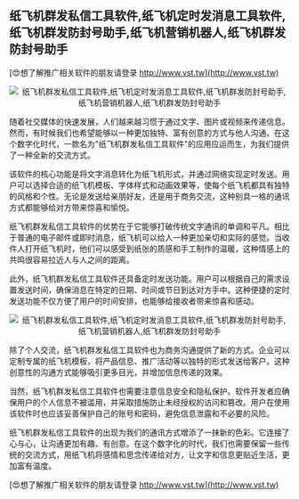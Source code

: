 ## **纸飞机群发私信工具软件,纸飞机定时发消息工具软件,纸飞机群发防封号助手,纸飞机营销机器人,纸飞机群发防封号助手**

[😍想了解推广相关软件的朋友请登录 http://www.vst.tw](http://www.vst.tw)

 <center><img src="https://vst.tw/MP4/tuiguang/png/5.png" alt="纸飞机群发私信工具软件,纸飞机定时发消息工具软件,纸飞机群发防封号助手,纸飞机营销机器人,纸飞机群发防封号助手"></center>

随着社交媒体的快速发展，人们越来越习惯于通过文字、图片或视频来传递信息。然而，有时候我们也希望能够以一种更加独特、富有创意的方式与他人沟通。在这个数字化时代，一款名为"纸飞机群发私信工具软件"的应用应运而生，为我们提供了一种全新的交流方式。

该软件的核心功能是将文字消息转化为纸飞机形式，并通过网络实现定时发送。用户可以选择合适的纸飞机模板、字体样式和动画效果等，使每个纸飞机都具有独特的风格和个性。无论是发送给亲朋好友，还是用于商务交流，这种别具一格的通讯方式都能够给对方带来惊喜和愉悦。

纸飞机群发私信工具软件的优势在于它能够打破传统文字通讯的单调和平凡。相比于普通的电子邮件或即时消息，纸飞机可以给人一种更加亲切和实际的感觉。当收件人打开纸飞机时，他们可以感受到纸张的质感和手工制作的温暖，这种情感上的共鸣很容易拉近人与人之间的距离。

此外，纸飞机群发私信工具软件还具备定时发送功能。用户可以根据自己的需求设置发送时间，确保消息在特定的日期、时间或节日到达对方手中。这种便捷的定时发送功能不仅方便了用户的时间安排，也能够给接收者带来惊喜和感动。

 <center><img src="https://vst.tw/MP4/tuiguang/png/2.png" alt="纸飞机群发私信工具软件,纸飞机定时发消息工具软件,纸飞机群发防封号助手,纸飞机营销机器人,纸飞机群发防封号助手"></center>

除了个人交流，纸飞机群发私信工具软件也为商务沟通提供了新的方式。企业可以定制专属的纸飞机模板，将产品信息、推广活动等以独特的形式发送给客户。这种创意性的沟通方式能够吸引更多目光，并增加信息传递的效果。

当然，纸飞机群发私信工具软件也需要注意信息安全和隐私保护。软件开发者应确保用户的个人信息不被滥用，并采取措施防止未经授权的访问和篡改。用户在使用该软件时也应该妥善保护自己的账号和密码，避免信息泄露和不必要的风险。

纸飞机群发私信工具软件的出现为我们的通讯方式增添了一抹新的色彩。它连接了心与心，让沟通更加有趣、有创意。在这个数字化的时代，我们也需要保留一些传统的交流方式，用纸飞机将感情和思念传递给对方，让文字和信息更贴近生活，更加富有温度。

[😍想了解推广相关软件的朋友请登录 http://www.vst.tw](http://www.vst.tw)



